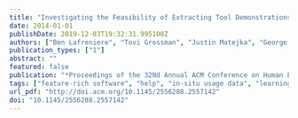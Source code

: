 ```yaml
---
title: "Investigating the Feasibility of Extracting Tool Demonstrations from In-situ Video Content"
date: 2014-01-01
publishDate: 2019-12-03T19:32:31.995100Z
authors: ["Ben Lafreniere", "Tovi Grossman", "Justin Matejka", "George Fitzmaurice"]
publication_types: ["1"]
abstract: ""
featured: false
publication: "*Proceedings of the 32Nd Annual ACM Conference on Human Factors in Computing Systems*"
tags: ["feature-rich software", "help", "in-situ usage data", "learning", "toolclips", "video tooltips"]
url_pdf: "http://doi.acm.org/10.1145/2556288.2557142"
doi: "10.1145/2556288.2557142"
---
```


